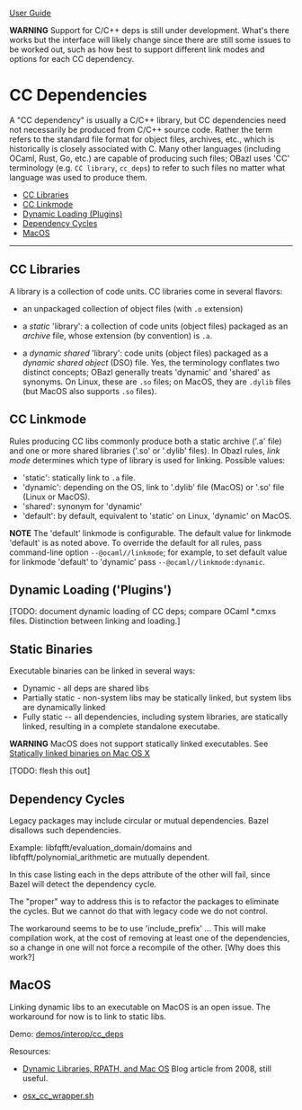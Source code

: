 [User Guide](index.md)

**WARNING** Support for C/C++ deps is still under development. What's
there works but the interface will likely change since there are still
some issues to be worked out, such as how best to support different link
modes and options for each CC dependency.

CC Dependencies
===============

A "CC dependency" is usually a C/C++ library, but CC dependencies need
not necessarily be produced from C/C++ source code. Rather the term
refers to the standard file format for object files, archives, etc.,
which is historically is closely associated with C. Many other languages
(including OCaml, Rust, Go, etc.) are capable of producing such files;
OBazl uses 'CC' terminology (e.g. `CC library`, `cc_deps`) to refer to
such files no matter what language was used to produce them.

-   [CC Libraries](#cclibs)
-   [CC Linkmode](#linkmode)
-   [Dynamic Loading (Plugins)](#plugins)
-   [Dependency Cycles](#cycles)
-   [MacOS](#macos)

------------------------------------------------------------------------

<a name="cclibs">CC Libraries</a>
---------------------------------

A library is a collection of code units. CC libraries come in several
flavors:

-   an unpackaged collection of object files (with `.o` extension)

-   a *static* 'library': a collection of code units (object files)
    packaged as an *archive* file, whose extension (by convention) is
    `.a`.

-   a *dynamic shared* 'library': code units (object files) packaged as
    a *dynamic shared object* (DSO) file. Yes, the terminology conflates
    two distinct concepts; OBazl generally treats 'dynamic' and 'shared'
    as synonyms. On Linux, these are `.so` files; on MacOS, they are
    `.dylib` files (but MacOS also supports `.so` files).

<a name="linkmode">CC Linkmode</a>
----------------------------------

Rules producing CC libs commonly produce both a static archive ('.a'
file) and one or more shared libraries ('.so' or '.dylib' files). In
Obazl rules, *link mode* determines which type of library is used for
linking. Possible values:

-   'static': statically link to `.a` file.
-   'dynamic': depending on the OS, link to '.dylib' file (MacOS) or
    '.so' file (Linux or MacOS).
-   'shared': synonym for 'dynamic'
-   'default': by default, equivalent to 'static' on Linux, 'dynamic' on
    MacOS.

**NOTE** The 'default' linkmode is configurable. The default value for
linkmode 'default' is as noted above. To override the default for all
rules, pass command-line option `--@ocaml//linkmode`; for example, to
set default value for linkmode 'default' to 'dynamic' pass
`--@ocaml//linkmode:dynamic`.

<a name="plugins">Dynamic Loading ('Plugins')</a>
-------------------------------------------------

\[TODO: document dynamic loading of CC deps; compare OCaml \*.cmxs
files. Distinction between linking and loading.\]

Static Binaries
---------------

Executable binaries can be linked in several ways:

-   Dynamic - all deps are shared libs
-   Partially static - non-system libs may be statically linked, but
    system libs are dynamically linked
-   Fully static -- all dependencies, including system libraries, are
    statically linked, resulting in a complete standalone executabe.

**WARNING** MacOS does not support statically linked executables. See
[Statically linked binaries on Mac OS
X](https://developer.apple.com/library/archive/qa/qa1118/_index.html)

\[TODO: flesh this out\]

<a name="cycles">Dependency Cycles</a>
--------------------------------------

Legacy packages may include circular or mutual dependencies. Bazel
disallows such dependencies.

Example: libfqfft/evaluation\_domain/domains and
libfqfft/polynomial\_arithmetic are mutually dependent.

In this case listing each in the deps attribute of the other will fail,
since Bazel will detect the dependency cycle.

The "proper" way to address this is to refactor the packages to
eliminate the cycles. But we cannot do that with legacy code we do not
control.

The workaround seems to be to use 'include\_prefix' ... This will make
compilation work, at the cost of removing at least one of the
dependencies, so a change in one will not force a recompile of the
other. \[Why does this work?\]

<a name="macos">MacOS</a>
-------------------------

Linking dynamic libs to an executable on MacOS is an open issue. The
workaround for now is to link to static libs.

Demo: [demos/interop/cc\_deps]()

Resources:

-   [Dynamic Libraries, RPATH, and Mac
    OS](https://blogs.oracle.com/dipol/dynamic-libraries,-rpath,-and-mac-os)
    Blog article from 2008, still useful.

-   [osx\_cc\_wrapper.sh](https://github.com/bazelbuild/bazel/blob/master/tools/cpp/osx_cc_wrapper.sh)
